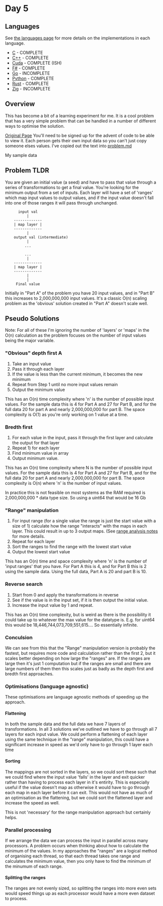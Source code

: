 # Day 5

## Languages

See [the languages page](./Languages.md) for more details on the implementations in each language.

* [C](./c/) - COMPLETE
* [C++](./c++/) - COMPLETE
* [Cuda]() - COMPLETE (ISH)
* [F#](./f_sharp/) - COMPLETE
* [Go](./go/) - INCOMPLETE
* [Python](./python/) - COMPLETE
* [Rust](./rust/) - COMPLETE
* [Zig](./zig/) - INCOMPLETE

## Overview

This has become a bit of a learning experiment for me. It is a cool problem that has a very simple problem that can be handled in a number of different ways to optimise the solution.

[Original Page](https://adventofcode.com/2023/day/5) You'll need to be signed up for the advent of code to be able to view it. Each person gets their own input data so you can't just copy someone elses values. I've copied out the text into [problem.md](./problem.md)

My sample data

## Problem TLDR

You are given an initial value (a seed) and have to pass that value through a series of transformations to get a final value. You're looking for the minimum output from a set of inputs. Each layer will have a set of 'ranges' which map input values to output values, and if the input value doesn't fall into one of those ranges it will pass through unchanged.

```
      input val
          |
    -------------
    | map layer |
    -------------
          |
    output val (intermediate)
          |
         ...

         ...
          |
    -------------
    | map layer |
    -------------
          |
          |
     Final value
```

Initially in "Part A" of the problem you have 20 input values, and in "Part B" this increases to 2,000,000,000 input values. It's a classic O(n) scaling problem as the 'obvious' solution created in "Part A" doesn't scale well.

## Pseudo Solutions

Note: For all of these I'm ignoring the number of 'layers' or 'maps' in the O(n) calculation as the problem focuses on the number of input values being the major variable.

### "Obvious" depth first A

1) Take an input value
2) Pass it through each layer
3) If the value is less than the current minimum, it becomes the new minimum
4) Repeat from Step 1 until no more input values remain
5) Output the minimum value

This has an O(n) time complexity where 'n' is the number of possible input values. For the sample data this is 4 for Part A and 27 for Part B, and for the full data 20 for part A and nearly 2,000,000,000 for part B. The space complexity is O(1) as you're only working on 1 value at a time. 

### Bredth first

1) For each value in the input, pass it through the first layer and calculate the output for that layer
2) Repeat 1) for each layer
3) Find minimum value in array
4) Output minimum value.

This has an O(n) time complexity where N is the number of possible input values. For the sample data this is 4 for Part A and 27 for Part B, and for the full data 20 for part A and nearly 2,000,000,000 for part B. The space complexity is O(n) where 'n' is the number of input values.

In practice this is not feasible on most systems as the RAM required is 2,000,000,000 * data type size. So using a uint64 that would be 16 Gb

### "Range" manipulation

1) For input range (for a single value the range is just the start value with a size of 1) calculate how the range "interacts" with the maps in each layer. This could result in up to 3 output maps. (See [range analysis notes](./Range%20Analysis%20Notes.pdf) for more details.
2) Repeat for each layer
3) Sort the ranges to find the range with the lowest start value
4) Output the lowest start value

This has an O(n) time and space complexity where 'n' is the number of 'input ranges' that you have. For Part A this is 4, and for Part B this is 2 using the sample data. Using the full data, Part A is 20 and part B is 10.

### Reverse search

1) Start from 0 and apply the transformations in reverse
2) See if the value is in the input set, if it is then output the initial value.
3) Increase the input value by 1 and repeat.

This has an O(n) time complexity, but is weird as there is the possibility it could take up to whatever the max value for the datatype is. E.g. for uint64 this would be 18,446,744,073,709,551,615.... So essentially infinite.

### Conculsion

We can see from this that the "Range" manipulation version is probably the fastest, but requires more code and calculation rather than the first 2, but it scales better depending on how large the "ranges" are. If the ranges are large then it's just 1 computation but if the ranges are small and there are large numbers of them then this scales just as badly as the depth first and bredth first approaches.

### Optimisations (language agnostic)

These optimisations are language agnostic methods of speeding up the approach.

#### Flattening

In both the sample data and the full data we have 7 layers of transformations. In all 3 solutions we've outlined we have to go through all 7 layers for each input value. We could perform a flattening of each layer using the same technique in the "range" manipulation, this could have a significant increase in speed as we'd only have to go through 1 layer each time

#### Sorting

The mappings are not sorted in the layers, so we could sort these such that we could find where the input value 'falls' in the layer and exit quicker rather than having to process each layer in it's entirity. This is especially useful if the value doesn't map as otherwise it would have to go through each map in each layer before it can exit. This would not have as much of an optimisation as the flattening, but we could sort the flattened layer and increase the speed as well.

This is not 'necessary' for the range manipulation approach but certainly helps.

### Parallel processing

If we arrange the data we can process the input in parallel across many processors. A problem occurs when thinking about how to calculate the minimum of the values. In my approaches the "ranges" are a logical method of organising each thread, so that each thread takes one range and calculates the minimum value, then you only have to find the minimum of the minumum of each range.

#### Splitting the ranges

The ranges are not evenly sized, so splitting the ranges into more even sets would speed things up as each processor would have a more even dataset to process.